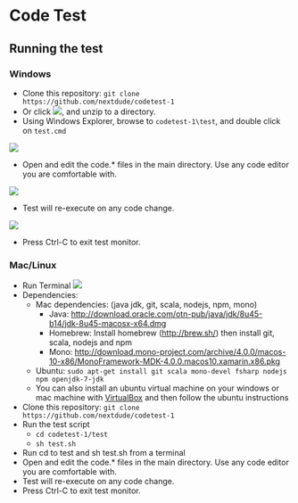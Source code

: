 # Code Test
## Running the test
### Windows

- Clone this repository: `git clone https://github.com/nextdude/codetest-1`
- Or click [![](http://i.imgur.com/Su6om9f.png)](archive/master.zip), and unzip to a directory.
- Using Windows Explorer, browse to `codetest-1\test`, and double click on `test.cmd`

![](http://i.imgur.com/LFlkioh.png)
- Open and edit the code.* files in the main directory. Use any code editor you are comfortable with.

![](http://i.imgur.com/4CBdwDz.png)
- Test will re-execute on any code change.

![](http://i.imgur.com/fvPU3IQ.png)
- Press Ctrl-C to exit test monitor.

### Mac/Linux
- Run Terminal ![](http://i.imgur.com/SXN3tNM.png)
- Dependencies:
  - Mac dependencies: (java jdk, git, scala, nodejs, npm, mono)
    - Java: http://download.oracle.com/otn-pub/java/jdk/8u45-b14/jdk-8u45-macosx-x64.dmg
    - Homebrew: Install homebrew (http://brew.sh/) then install git, scala, nodejs and npm
    - Mono: http://download.mono-project.com/archive/4.0.0/macos-10-x86/MonoFramework-MDK-4.0.0.macos10.xamarin.x86.pkg
  - Ubuntu: `sudo apt-get install git scala mono-devel fsharp nodejs npm openjdk-7-jdk`
  - You can also install an ubuntu virtual machine on your windows or mac machine with [VirtualBox](https://www.virtualbox.org/wiki/Downloads) and then follow the ubuntu instructions
- Clone this repository: `git clone https://github.com/nextdude/codetest-1`
- Run the test script
  - `cd codetest-1/test`
  - `sh test.sh`
- Run cd to test and sh test.sh from a terminal
- Open and edit the code.* files in the main directory. Use any code editor you are comfortable with.
- Test will re-execute on any code change.
- Press Ctrl-C to exit test monitor.
